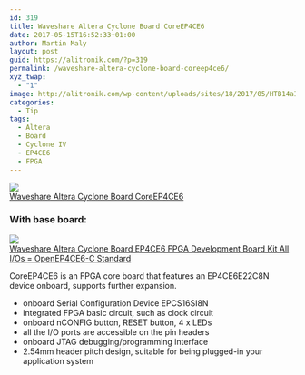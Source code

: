 ```yaml
---
id: 319
title: Waveshare Altera Cyclone Board CoreEP4CE6
date: 2017-05-15T16:52:33+01:00
author: Martin Maly
layout: post
guid: https://alitronik.com/?p=319
permalink: /waveshare-altera-cyclone-board-coreep4ce6/
xyz_twap:
  - "1"
image: http://alitronik.com/wp-content/uploads/sites/18/2017/05/HTB14aI6LFXXXXbeaXXXq6xXFXXXh.jpg
categories:
  - Tip
tags:
  - Altera
  - Board
  - Cyclone IV
  - EP4CE6
  - FPGA
---
```

<a href="http://s.click.aliexpress.com/e/EU3FqVJ" target="_parent"><img src="//ae01.alicdn.com/kf/HTB15U1BPpXXXXaSXVXXq6xXFXXXD/Waveshare-Altera-Cyclone-font-b-Board-b-font-CoreEP4CE6-EP4CE6E22C8N-font-b-EP4CE6-b-font-ALTERA.jpg_220x220.jpg" /><span style="display: block;">Waveshare Altera Cyclone Board CoreEP4CE6</span></a>

### With base board:

<a href="http://s.click.aliexpress.com/e/YBaAime" target="_parent"><img src="//ae01.alicdn.com/kf/HTB1An9FPpXXXXcCXFXXq6xXFXXX9/-font-b-Waveshare-b-font-font-b-Altera-b-font-Cyclone-Board-EP4CE6-EP4CE6E22C8N-font.jpg_220x220.jpg" /><span style="display: block;">Waveshare Altera Cyclone Board EP4CE6 FPGA Development Board Kit All I/Os = OpenEP4CE6-C Standard</span></a>

CoreEP4CE6 is an FPGA core board that features an EP4CE6E22C8N device onboard, supports further expansion.

  * onboard Serial Configuration Device EPCS16SI8N
  * integrated FPGA basic circuit, such as clock circuit
  * onboard nCONFIG button, RESET button, 4 x LEDs
  * all the I/O ports are accessible on the pin headers
  * onboard JTAG debugging/programming interface
  * 2.54mm header pitch design, suitable for being plugged-in your application system